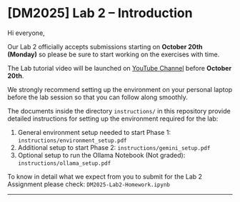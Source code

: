 # [DM2025] Lab 2 – Introduction

Hi everyone,

Our Lab 2 officially accepts submissions starting on **October 20th (Monday)** so please be sure to start working on the exercises with time.

The Lab tutorial video will be launched on [YouTube Channel](https://www.youtube.com/@NTHU_ISA5810_DataMining) before **October 20th**.

We strongly recommend setting up the environment on your personal laptop before the lab session so that you can follow along smoothly.

The documents inside the directory `instructions/` in this repository provide detailed instructions for setting up the environment required for the lab:

1. General environment setup needed to start Phase 1: `instructions/environment_setup.pdf`
2. Additional setup to start Phase 2: `instructions/gemini_setup.pdf`
3. Optional setup to run the Ollama Notebook (Not graded): `instructions/ollama_setup.pdf`

To know in detail what we expect from you to submit for the Lab 2 Assignment please check: `DM2025-Lab2-Homework.ipynb`

---


